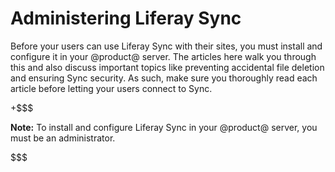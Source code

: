 # Administering Liferay Sync 

Before your users can use Liferay Sync with their sites, you must install and 
configure it in your @product@ server. The articles here walk you through this 
and also discuss important topics like preventing accidental file deletion and 
ensuring Sync security. As such, make sure you thoroughly read each article 
before letting your users connect to Sync. 

+$$$

**Note:** To install and configure Liferay Sync in your @product@ server, you 
must be an administrator. 

$$$
